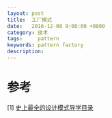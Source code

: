 ```yaml
---
layout: post
title:  工厂模式  
date:   2016-12-08 9:00:00 +0800
category: 技术
tags:     pattern
keywords: pattern factory
description: 
---
```


# 参考   
[1] [史上最全的设计模式导学目录](http://blog.csdn.net/lovelion/article/details/17517213)     

